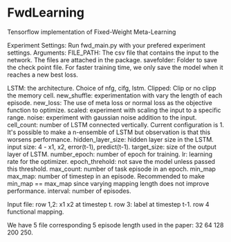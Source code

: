# FwdLearning
Tensorflow implementation of Fixed-Weight Meta-Learning

Experiment Settings:
Run fwd_main.py with your prefered experiment settings.
Arguments:
FILE_PATH: The csv file that contains the input to the network. The files are attached in the package.
savefolder: Folder to save the check point file. For faster training time, we only save the model when it reaches a new best loss.

LSTM: the architecture. Choice of nfg, cifg, lstm.
Clipped: Clip or no clipp the memory cell.
new_shuffle: experimentation with vary the length of each episode.
new_loss: The use of meta loss or normal loss as the objective function to optimize.
scaled: experiment with scaling the input to a specific range.
noise: experiment with gaussian noise addition to the input.
cell_count: number of LSTM connected vertically. Current configuration is 1. It's possible to make a n-ensemble of LSTM but observation is that this worsens performance. 
hidden_layer_size: hidden layer size in the LSTM.
input size: 4 - x1, x2, error(t-1), predict(t-1).
target_size: size of the output layer of LSTM.
number_epoch: number of epoch for training.
lr: learning rate for the optimizer.
epoch_threhold: not save the model unless passed this threshold.
max_count: number of task episode in an epoch.
min_map max_map: number of timestep in an episode. Recommended to make min_map == max_map since varying mapping length does not improve performance.
interval: number of episodes. 

Input file:
row 1,2: x1 x2 at timestep t.
row 3: label at timestep t-1.
row 4 functional mapping.

We have 5 file corresponding 5 episode length used in the paper: 32 64 128 200 250.


